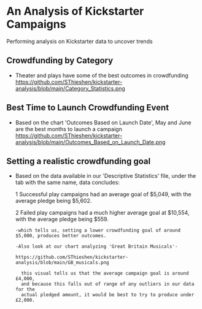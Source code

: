 # An Analysis of Kickstarter Campaigns
Performing analysis on Kickstarter data to uncover trends

## Crowdfunding by Category
* Theater and plays have some of the best outcomes in crowdfunding
https://github.com/SThieshen/kickstarter-analysis/blob/main/Category_Statistics.png

## Best Time to Launch Crowdfunding Event

* Based on the chart 'Outcomes Based on Launch Date', May and June are the best months to launch a campaign
  https://github.com/SThieshen/kickstarter-analysis/blob/main/Outcomes_Based_on_Launch_Date.png

## Setting a realistic crowdfunding goal

  * Based on the data available in our 'Descriptive Statistics' file, under the tab with the same name, data concludes:
  
      1 Successful play campaigns had an average goal of $5,049, with the average pledge being $5,602.
      
      2 Failed play campaigns had a much higher average goal at $10,554, with the average pledge being $559.

        -which tells us, setting a lower crowdfunding goal of around $5,000, produces better outcomes.

        -Also look at our chart analyzing 'Great Britain Musicals'- 
        
        https://github.com/SThieshen/kickstarter-analysis/blob/main/GB_musicals.png
        
          this visual tells us that the average campaign goal is around £4,000, 
          and because this falls out of range of any outliers in our data for the 
          actual pledged amount, it would be best to try to produce under £2,000.
